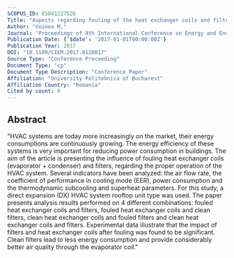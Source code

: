 ```yaml
---
SCOPUS_ID: 85041227526
Title: "Aspects regarding fouling of the heat exchanger coils and filters on the performance of packaged air to air HVAC system"
Author: "Voinea M."
Journal: "Proceedings of 8th International Conference on Energy and Environment: Energy Saved Today is Asset for Future, CIEM 2017"
Publication Date: {'$date': '2017-01-01T00:00:00Z'}
Publication Year: 2017
DOI: "10.1109/CIEM.2017.8120817"
Source Type: "Conference Proceeding"
Document Type: "cp"
Document Type Description: "Conference Paper"
Affiliation: "University Politehnica of Bucharest"
Affiliation Country: "Romania"
Cited by count: 0
---
```


## Abstract
"HVAC systems are today more increasingly on the market, their energy consumptions are continuously growing. The energy efficiency of these systems is very important for reducing power consumption in buildings. The aim of the article is presenting the influence of fouling heat exchanger coils (evaporator + condenser) and filters, regarding the proper operation of the HVAC system. Several indicators have been analyzed: the air flow rate, the coefficient of performance in cooling mode (EER), power consumption and the thermodynamic subcooling and superheat parameters. For this study, a direct expansion (DX) HVAC system rooftop unit type was used. The paper presents analysis results performed on 4 different combinations: fouled heat exchanger coils and filters, fouled heat exchanger coils and clean filters, clean heat exchanger coils and fouled filters and clean heat exchanger coils and filters. Experimental data illustrate that the impact of filters and heat exchanger coils after fouling was found to be significant. Clean filters lead to less energy consumption and provide considerably better air quality through the evaporator coil."

